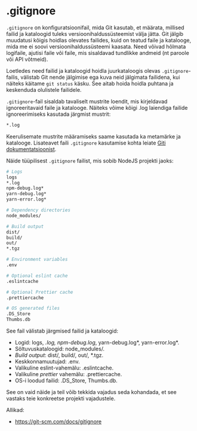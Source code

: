 # .gitignore

`.gitignore` on konfiguratsioonifail, mida Git kasutab, et määrata, millised failid ja kataloogid tuleks versioonihaldussüsteemist välja jätta. Git jälgib muudatusi kõigis hoidlas olevates failides, kuid on teatud faile ja katalooge, mida me ei soovi versioonihaldussüsteemi kaasata. Need võivad hõlmata logifaile, ajutisi faile või faile, mis sisaldavad tundlikke andmeid (nt paroole või API võtmeid).

Loetledes need failid ja kataloogid hoidla juurkataloogis olevas `.gitignore`-failis, välistab Git nende jälgimise ega kuva neid jälgimata failidena, kui näiteks käitame `git status` käsku. See aitab hoida hoidla puhtana ja keskenduda olulistele failidele.

`.gitignore`-fail sisaldab tavaliselt mustrite loendit, mis kirjeldavad ignoreeritavaid faile ja katalooge. Näiteks võime kõigi .log laiendiga failide ignoreerimiseks kasutada järgmist mustrit:

```bash
*.log
```

Keerulisemate mustrite määramiseks saame kasutada ka metamärke ja katalooge. Lisateavet faili `.gitignore` kasutamise kohta leiate [Giti dokumentatsioonist](https://git-scm.com/docs/gitignore).

Näide tüüpilisest `.gitignore` failist, mis sobib NodeJS projekti jaoks:

```bash
# Logs
logs
*.log
npm-debug.log*
yarn-debug.log*
yarn-error.log*

# Dependency directories
node_modules/

# Build output
dist/
build/
out/
*.tgz

# Environment variables
.env

# Optional eslint cache
.eslintcache

# Optional Prettier cache
.prettiercache

# OS generated files
.DS_Store
Thumbs.db
```

See fail välistab järgmised failid ja kataloogid:

- Logid: logs, *.log, npm-debug.log*, yarn-debug.log*, yarn-error.log*.
- Sõltuvuskataloogid: node_modules/.
- *Build output*: dist/, build/, out/, *.tgz.
- Keskkonnamuutujad: .env.
- Valikuline eslint-vahemälu: .eslintcache.
- Valikuline *prettier* vahemälu: .prettiercache.
- OS-i loodud failid: .DS_Store, Thumbs.db.

See on vaid näide ja teil võib tekkida vajadus seda kohandada, et see vastaks teie konkreetse projekti vajadustele.

Allikad:
- https://git-scm.com/docs/gitignore